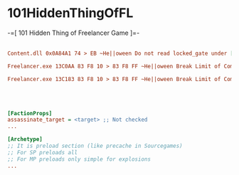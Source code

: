 # 101HiddenThingOfFL
-=[ 101 Hidden Thing of Freelancer Game ]=- <br><br>
```ini
Content.dll 0x0A84A1 74 > EB ~He||oween Do not read locked_gate under [mPlayer] section of .fl file
```
```ini
Freelancer.exe 13C0AA 83 F8 10 > 83 F8 FF ~He||oween Break Limit of Comm Inbox (Act_EtherComm) pt.1
```
```ini
Freelancer.exe 13C183 83 F8 10 > 83 F8 FF ~He||oween Break Limit of Comm Inbox (Act_EtherComm) pt.2
```
<br><br>
```ini
[FactionProps]
assassinate_target = <target> ;; Not checked
...
```
```ini
[Archetype]
;; It is preload section (like precache in Sourcegames)
;; For SP preloads all
;; For MP preloads only simple for explosions
...
```



